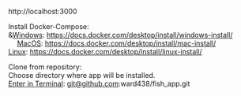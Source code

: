 
http://localhost:3000 <br/>

Install Docker-Compose: <br/>
  &<ins>Windows</ins>: https://docs.docker.com/desktop/install/windows-install/ <br/>&emsp;
  <ins>MacOS</ins>: https://docs.docker.com/desktop/install/mac-install/ <br/>
  <ins>Linux</ins>: https://docs.docker.com/desktop/install/linux-install/ <br/>

Clone from repository: <br/>
  Choose directory where app will be installed. <br/>
  <ins>Enter in Terminal</ins>: git@github.com:ward438/fish_app.git <br/>
  
